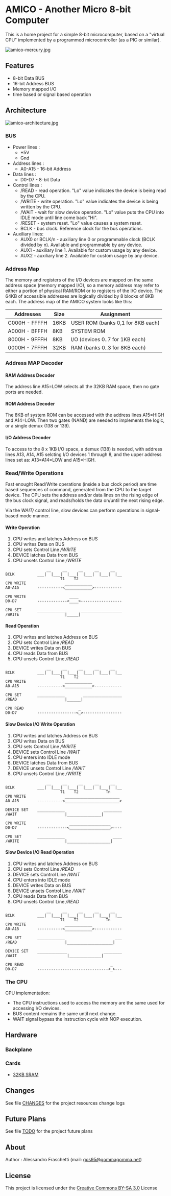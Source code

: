 # AMICO - Another Micro 8-bit Computer
This is a home project for a simple 8-bit microcomputer, based on a "virtual CPU" implemented by a programmed microcontroller (as a PIC or similar).

![amico-mercury.jpg](amico-mercury.jpg)



## Features
- 8-bit Data BUS
- 16-bit Address BUS
- Memory mapped I/O
- time based or signal based operation


## Architecture
![amico-architecture.jpg](amico-architecture.jpg)

### BUS

* Power lines :
	* +5V
	* Gnd
* Address lines :
	* A0-A15 - 16-bit Address
* Data lines :
	* D0-D7 - 8-bit Data
* Control lines :
    * /READ - read operation. "Lo" value indicates the device is being read by the CPU.
	* /WRITE - write operation. "Lo" value indicates the device is being written by the CPU.
    * /WAIT - wait for slow device operation. "Lo" value puts the CPU into IDLE mode until line come back "Hi".
    * /RESET - system reset. "Lo" value causes a system reset.
    * BCLK - bus clock. Reference clock for the bus operations.
* Auxiliary lines:
    * AUX0 or BCLK/n - auxiliary line 0 or programmable clock (BCLK divided by n). Available and programmable by any device.
    * AUX1 - auxiliary line 1. Available for custom usage by any device.
    * AUX2 - auxiliary line 2. Available for custom usage by any device.


### Address Map
The memory and registers of the I/O devices are mapped on the same address space (memory mapped I/O), so a memory address may refer to either a portion of physical RAM/ROM or to registers of the I/O device. The 64KB of accessible addresses are logically divided by 8 blocks of 8KB each. The address map of the AMICO system looks like this:

| Addresses     | Size | Assignment           
|---------------|------|----------------------
| C000H - FFFFH | 16KB | USER ROM (banks 0,1 for 8KB each) 
| A000H - BFFFH |  8KB | SYSTEM ROM           
| 8000H - 9FFFH |  8KB | I/O (devices 0..7 for 1KB each)   
| 0000H - 7FFFH | 32KB | RAM (banks 0..3 for 8KB each)     


### Address MAP Decoder
#### RAM Address Decoder
The address line A15=LOW selects all the 32KB RAM space, then no gate ports are needed.

#### ROM Address Decoder
The 8KB of system ROM can be accessed with the address lines A15=HIGH and A14=LOW. Then two gates (NAND) are needed to implements the logic, or a single demux (138 or 139).

#### I/O Address Decoder
To access to the 8 x 1KB I/O space, a demux (138) is needed, with address lines A13, A14, A15 selcting I/O devices 1 through 8, and the upper address lines set as: A13=A14=LOW and A15=HIGH.


### Read/Write Operations
Fast enought Read/Write operations (inside a bus clock period) are time based sequences of command, generated from the CPU to the target device. The CPU sets the address and/or data lines on the rising edge of the bus clock signal, and reads/holds the data on/until the next rising edge.

Via the *WAIT/* control line, slow devices can perform operations in signal-based mode manner.


#### Write Operation
1. CPU writes and latches Address on BUS
2. CPU writes Data on BUS
3. CPU sets Control Line */WRITE*
4. DEVICE latches Data from BUS
5. CPU unsets Control Line */WRITE*

```text
                  __     __     __     __     __   
BCLK          ___|  |___|  |___|  |___|  |___|  |__
                        T1    T2
CPU WRITE                 ____________ 
A0-A15        -----------<____________>------------

CPU WRITE                   ____ 
D0-D7         -------------<____>------------------

CPU SET       ____________       __________________
/WRITE                    |_____|

```

#### Read Operation
1. CPU writes and latches Address on BUS
2. CPU sets Control Line */READ*
3. DEVICE writes Data on BUS
4. CPU reads Data from BUS
5. CPU unsets Control Line */READ*

```text
                  __     __     __     __     __   
BCLK          ___|  |___|  |___|  |___|  |___|  |__
                        T1    T2
CPU WRITE                 ____________ 
A0-A15        -----------<____________>------------

CPU SET       ____________        _________________
/READ                     |______|

CPU READ                        _
D0-D7         -----------------<_>-----------------

```

#### Slow Device I/O Write Operation
1. CPU writes and latches Address on BUS
2. CPU writes Data on BUS
3. CPU sets Control Line */WRITE*
4. DEVICE sets Control Line */WAIT*
5. CPU enters into IDLE mode
6. DEVICE latches Data from BUS
7. DEVICE unsets Control Line */WAIT*
8. CPU unsets Control Line */WRITE*

```text
                  __     __     __     __     __   
BCLK          ___|  |___|  |___|  |___|  |___|  |__
                        T1    T2            Tn
CPU WRITE                 ________________________ 
A0-A15        -----------<________________________>

DEVICE SET    ____________                 ________
/WAIT                     |_______________|

CPU WRITE                   __________________ 
D0-D7         -------------<__________________>----

CPU SET       ____________                     ____
/WRITE                    |___________________|

```

#### Slow Device I/O Read Operation
1. CPU writes and latches Address on BUS
2. CPU sets Control Line */READ*
3. DEVICE sets Control Line */WAIT*
4. CPU enters into IDLE mode
5. DEVICE writes Data on BUS
6. DEVICE unsets Control Line */WAIT*
7. CPU reads Data from BUS
8. CPU unsets Control Line */READ*

```text
                  __     __     __     __     __   
BCLK          ___|  |___|  |___|  |___|  |___|  |__
                        T1    T2            Tn
CPU WRITE                 ____________ 
A0-A15        -----------<____________>------------

CPU SET       ____________                      ___
/READ                     |____________________|

DEVICE SET    _____________                ________
/WAIT                      |______________|

CPU READ                                      _
D0-D7         -------------------------------<_>---

```


### The CPU
CPU implementation:
- The CPU instructions used to access the memory are the same used for accessing I/O devices.
- BUS content remains the same until next change.
- WAIT signal bypass the instruction cycle with NOP execution.



## Hardware

### Backplane

### Cards
* [32KB SRAM](cards/sram-32KB)



## Changes
See file [CHANGES](CHANGES.md) for the project resources change logs



## Future Plans
See file [TODO](TODO.md) for the project future plans



## About
Author : Alessandro Fraschetti (mail: [gos95@gommagomma.net](mailto:gos95@gommagomma.net))



## License
This project is licensed under the [Creative Commons BY-SA 3.0](http://creativecommons.org/licenses/by-sa/3.0/) License
